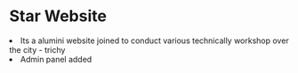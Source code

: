 # Star Website
<li> Its a alumini website joined to conduct various technically workshop over the city - trichy
<li> Admin panel added 

